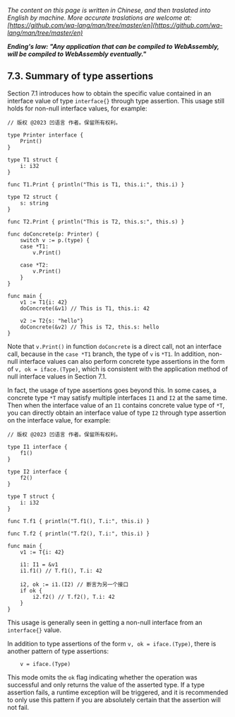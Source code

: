 *The content on this page is written in Chinese, and then traslated into English by machine. More accurate traslations are welcome at: [https://github.com/wa-lang/man/tree/master/en](https://github.com/wa-lang/man/tree/master/en)*

***Ending's law: "Any application that can be compiled to WebAssembly, will be compiled to WebAssembly eventually."***

## 7.3. Summary of type assertions

Section 7.1 introduces how to obtain the specific value contained in an interface value of type `interface{}` through type assertion. This usage still holds for non-null interface values, for example:
```wa
// 版权 @2023 凹语言 作者。保留所有权利。

type Printer interface {
    Print()
}

type T1 struct {
    i: i32
}

func T1.Print { println("This is T1, this.i:", this.i) }

type T2 struct {
    s: string
}

func T2.Print { println("This is T2, this.s:", this.s) }

func doConcrete(p: Printer) {
    switch v := p.(type) {
    case *T1:
        v.Print()

    case *T2:
        v.Print()
    }
}

func main {
    v1 := T1{i: 42}
    doConcrete(&v1) // This is T1, this.i: 42

    v2 := T2{s: "hello"}
    doConcrete(&v2) // This is T2, this.s: hello
}
```

Note that `v.Print()` in function `doConcrete` is a direct call, not an interface call, because in the `case *T1` branch, the type of `v` is `*T1`. In addition, non-null interface values can also perform concrete type assertions in the form of `v, ok = iface.(Type)`, which is consistent with the application method of null interface values in Section 7.1.

In fact, the usage of type assertions goes beyond this. In some cases, a concrete type `*T` may satisfy multiple interfaces `I1` and `I2` at the same time. Then when the interface value of an `I1` contains concrete value type of `*T`, you can directly obtain an interface value of type `I2` through type assertion on the interface value, for example:
```wa
// 版权 @2023 凹语言 作者。保留所有权利。

type I1 interface {
    f1()
}

type I2 interface {
    f2()
}

type T struct {
    i: i32
}

func T.f1 { println("T.f1(), T.i:", this.i) }

func T.f2 { println("T.f2(), T.i:", this.i) }

func main {
    v1 := T{i: 42}

    i1: I1 = &v1
    i1.f1() // T.f1(), T.i: 42

    i2, ok := i1.(I2) // 断言为另一个接口
    if ok {
        i2.f2() // T.f2(), T.i: 42
    }
}
```

This usage is generally seen in getting a non-null interface from an `interface{}` value.

In addition to type assertions of the form `v, ok = iface.(Type)`, there is another pattern of type assertions:
```wa
    v = iface.(Type)
```

This mode omits the `ok` flag indicating whether the operation was successful and only returns the value of the asserted type. If a type assertion fails, a runtime exception will be triggered, and it is recommended to only use this pattern if you are absolutely certain that the assertion will not fail.
